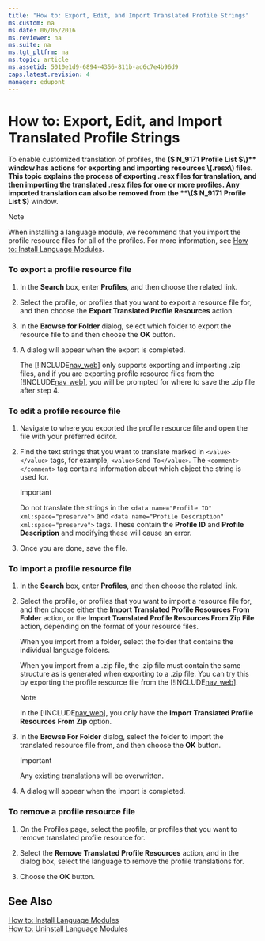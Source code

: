 ```yaml
---
title: "How to: Export, Edit, and Import Translated Profile Strings"
ms.custom: na
ms.date: 06/05/2016
ms.reviewer: na
ms.suite: na
ms.tgt_pltfrm: na
ms.topic: article
ms.assetid: 5010e1d9-6894-4356-811b-ad6c7e4b96d9
caps.latest.revision: 4
manager: edupont
---
```

# How to: Export, Edit, and Import Translated Profile Strings
To enable customized translation of profiles, the **\($ N\_9171 Profile List $\)** window has actions for exporting and importing resources \(.resx\) files. This topic explains the process of exporting .resx files for translation, and then importing the translated .resx files for one or more profiles. Any imported translation can also be removed from the **\($ N\_9171 Profile List $\)** window.  
  
> [!NOTE]  
>  When installing a language module, we recommend that you import the profile resource files for all of the profiles. For more information, see [How to: Install Language Modules](../Topic/How%20to:%20Install%20Language%20Modules.md).  
  
### To export a profile resource file  
  
1.  In the **Search** box, enter **Profiles**, and then choose the related link.  
  
2.  Select the profile, or profiles that you want to export a resource file for, and then choose the **Export Translated Profile Resources** action.  
  
3.  In the **Browse for Folder** dialog, select which folder to export the resource file to and then choose the **OK** button.  
  
4.  A dialog will appear when the export is completed.  
  
     The [!INCLUDE[nav_web](../dynamics-nav/includes/nav_web_md.md)] only supports exporting and importing .zip files, and if you are exporting profile resource files from the [!INCLUDE[nav_web](../dynamics-nav/includes/nav_web_md.md)], you will be prompted for where to save the .zip file after step 4.  
  
### To edit a profile resource file  
  
1.  Navigate to where you exported the profile resource file and open the file with your preferred editor.  
  
2.  Find the text strings that you want to translate marked in `<value></value>` tags, for example, `<value>Send To</value>`. The `<comment></comment>` tag contains information about which object the string is used for.  
  
    > [!IMPORTANT]  
    >  Do not translate the strings in the `<data name="Profile ID" xml:space="preserve">` and `<data name="Profile Description" xml:space="preserve">` tags. These contain the **Profile ID** and **Profile Description** and modifying these will cause an error.  
  
3.  Once you are done, save the file.  
  
### To import a profile resource file  
  
1.  In the **Search** box, enter **Profiles**, and then choose the related link.  
  
2.  Select the profile, or profiles that you want to import a resource file for, and then choose either the **Import Translated Profile Resources From Folder** action, or the **Import Translated Profile Resources From Zip File** action, depending on the format of your resource files.  
  
     When you import from a folder, select the folder that contains the individual language folders.  
  
     When you import from a .zip file, the .zip file must contain the same structure as is generated when exporting to a .zip file. You can try this by exporting the profile resource file from the [!INCLUDE[nav_web](../dynamics-nav/includes/nav_web_md.md)].  
  
    > [!NOTE]  
    >  In the [!INCLUDE[nav_web](../dynamics-nav/includes/nav_web_md.md)], you only have the **Import Translated Profile Resources From Zip** option.  
  
3.  In the **Browse For Folder** dialog, select the folder to import the translated resource file from, and then choose the **OK** button.  
  
    > [!IMPORTANT]  
    >  Any existing translations will be overwritten.  
  
4.  A dialog will appear when the import is completed.  
  
### To remove a profile resource file  
  
1.  On the Profiles page, select the profile, or profiles that you want to remove translated profile resource for.  
  
2.  Select the **Remove Translated Profile Resources** action, and in the dialog box, select the language to remove the profile translations for.  
  
3.  Choose the **OK** button.  
  
## See Also  
 [How to: Install Language Modules](../Topic/How%20to:%20Install%20Language%20Modules.md)   
 [How to: Uninstall Language Modules](../Topic/How%20to:%20Uninstall%20Language%20Modules.md)